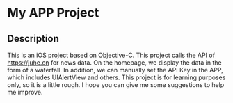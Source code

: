 # My APP Project
## Description
This is an iOS project based on Objective-C. This project calls the API of https://juhe.cn for news data. 
On the homepage, we display the data in the form of a waterfall. In addition, we can manually set the API Key in the APP, which includes UIAlertView and others.
This project is for learning purposes only, so it is a little rough. I hope you can give me some suggestions to help me improve.
